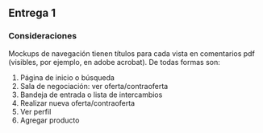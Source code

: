 ## Entrega 1
### Consideraciones
Mockups de navegación tienen títulos para cada vista en comentarios pdf (visibles, por ejemplo, en adobe acrobat). De todas formas son:
1. Página de inicio o búsqueda
2. Sala de negociación: ver oferta/contraoferta
3. Bandeja de entrada o lista de intercambios
4. Realizar nueva oferta/contraoferta
5. Ver perfil
6. Agregar producto
